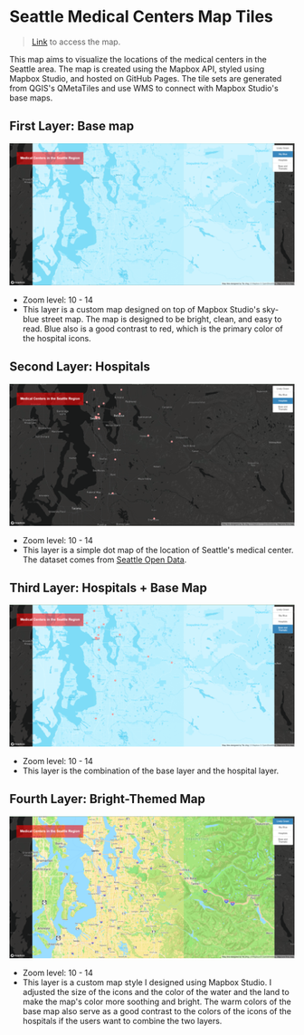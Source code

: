# Seattle Medical Centers Map Tiles

> [Link](https://tj717.github.io/Seattle-Medical-Centers-Map-Tiles) to access the map.

This map aims to visualize the locations of the medical centers in the Seattle area.  The map is created using the Mapbox API, styled using Mapbox Studio, and hosted on GitHub Pages. The tile sets are generated from QGIS's QMetaTiles and use WMS to connect with Mapbox Studio's base maps.

## First Layer: Base map 
![Layer 1](/img/map1.png)
- Zoom level: 10 - 14
- This layer is a custom map designed on top of Mapbox Studio's sky-blue street map.  The map is designed to be bright, clean, and easy to read. Blue also is a good contrast to red, which is the primary color of the hospital icons.

## Second Layer: Hospitals
![Layer 2](/img/map2.png)
- Zoom level: 10 - 14
- This layer is a simple dot map of the location of Seattle's medical center. The dataset comes from [Seattle Open Data](https://data.seattle.gov/dataset/Hospitals/5972-b4xx).

## Third Layer: Hospitals + Base Map
![Layer 3](/img/map3.png)
- Zoom level: 10 - 14
- This layer is the combination of the base layer and the hospital layer.

## Fourth Layer: Bright-Themed Map
![Layer 4](/img/map4.png)
- Zoom level: 10 - 14
- This layer is a custom map style I designed using Mapbox Studio. I adjusted the size of the icons and the color of the water and the land to make the map's color more soothing and bright. The warm colors of the base map also serve as a good contrast to the colors of the icons of the hospitals if the users want to combine the two layers.





